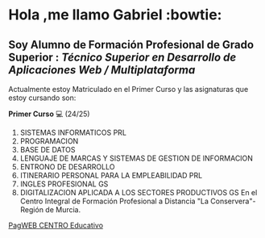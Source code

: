# Hola ,me llamo Gabriel  :bowtie:

##  Soy Alumno de Formación Profesional de Grado Superior : ___Técnico Superior en Desarrollo de Aplicaciones Web / Multiplataforma___

Actualmente estoy Matriculado en el Primer Curso y las asignaturas que estoy cursando son:

**Primer Curso** 💻 (24/25)


1. SISTEMAS INFORMATICOS PRL
2. PROGRAMACION
3. BASE DE DATOS
4. LENGUAJE DE MARCAS Y SISTEMAS DE GESTION DE INFORMACION
5. ENTRONO DE DESARROLLO
6. ITINERARIO PERSONAL PARA LA EMPLEABILIDAD PRL
7. INGLES PROFESIONAL GS
8. DIGITALIZACION APLICADA A LOS SECTORES PRODUCTIVOS GS
En el Centro Integral de Formación Profesional a Distancia "La Conservera"- Región de Murcia.

[PagWEB CENTRO Educativo](www.ieslosalbares.es )
 




